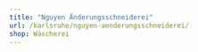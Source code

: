 ```yaml
---
title: "Nguyen Änderungsschneiderei"
url: /karlsruhe/nguyen-aenderungsschneiderei/
shop: Wäscherei
---
```

